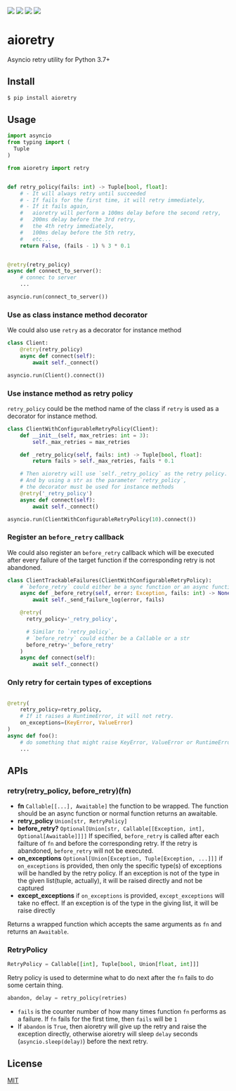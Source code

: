 [![](https://travis-ci.org/kaelzhang/python-aioretry.svg?branch=master)](https://travis-ci.org/kaelzhang/python-aioretry)
[![](https://codecov.io/gh/kaelzhang/python-aioretry/branch/master/graph/badge.svg)](https://codecov.io/gh/kaelzhang/python-aioretry)
[![](https://img.shields.io/pypi/v/aioretry.svg)](https://pypi.org/project/aioretry/)
[![](https://img.shields.io/pypi/l/aioretry.svg)](https://github.com/kaelzhang/python-aioretry)

# aioretry

Asyncio retry utility for Python 3.7+

## Install

```sh
$ pip install aioretry
```

## Usage

```py
import asyncio
from typing import (
  Tuple
)

from aioretry import retry


def retry_policy(fails: int) -> Tuple[bool, float]:
    # - It will always retry until succeeded
    # - If fails for the first time, it will retry immediately,
    # - If it fails again,
    #   aioretry will perform a 100ms delay before the second retry,
    #   200ms delay before the 3rd retry,
    #   the 4th retry immediately,
    #   100ms delay before the 5th retry,
    #   etc...
    return False, (fails - 1) % 3 * 0.1


@retry(retry_policy)
async def connect_to_server():
    # connec to server
    ...

asyncio.run(connect_to_server())
```

### Use as class instance method decorator

We could also use `retry` as a decorator for instance method

```py
class Client:
    @retry(retry_policy)
    async def connect(self):
        await self._connect()

asyncio.run(Client().connect())
```

### Use instance method as retry policy

`retry_policy` could be the method name of the class if `retry` is used as a decorator for instance method.

```py
class ClientWithConfigurableRetryPolicy(Client):
    def __init__(self, max_retries: int = 3):
        self._max_retries = max_retries

    def _retry_policy(self, fails: int) -> Tuple[bool, float]:
        return fails > self._max_retries, fails * 0.1

    # Then aioretry will use `self._retry_policy` as the retry policy.
    # And by using a str as the parameter `retry_policy`,
    # the decorator must be used for instance methods
    @retry('_retry_policy')
    async def connect(self):
        await self._connect()

asyncio.run(ClientWithConfigurableRetryPolicy(10).connect())
```

### Register an `before_retry` callback

We could also register an `before_retry` callback which will be executed after every failure of the target function if the corresponding retry is not abandoned.

```py
class ClientTrackableFailures(ClientWithConfigurableRetryPolicy):
    # `before_retry` could either be a sync function or an async function
    async def _before_retry(self, error: Exception, fails: int) -> None:
        await self._send_failure_log(error, fails)

    @retry(
      retry_policy='_retry_policy',

      # Similar to `retry_policy`,
      # `before_retry` could either be a Callable or a str
      before_retry='_before_retry'
    )
    async def connect(self):
        await self._connect()
```

### Only retry for certain types of exceptions

```py

@retry(
    retry_policy=retry_policy,
    # If it raises a RuntimeError, it will not retry.
    on_exceptions=(KeyError, ValueError)
)
async def foo():
    # do something that might raise KeyError, ValueError or RuntimeError
    ...
```

## APIs

### retry(retry_policy, before_retry)(fn)

- **fn** `Callable[[...], Awaitable]` the function to be wrapped. The function should be an async function or normal function returns an awaitable.
- **retry_policy** `Union[str, RetryPolicy]`
- **before_retry?** `Optional[Union[str, Callable[[Exception, int], Optional[Awaitable]]]]` If specified, `before_retry` is called after each failture of `fn` and before the corresponding retry. If the retry is abandoned, `before_retry` will not be executed.
- **on_exceptions** `Optional[Union[Exception, Tuple[Exception, ...]]]` if `on_exceptions` is provided, then only the specific type(s) of exceptions will be handled by the retry policy. If an exception is not of the type in the given list(tuple, actually), it will be raised directly and not be captured
- **except_exceptions** if `on_exceptions` is provided, `except_exceptions` will take no effect. If an exception is of the type in the giving list, it will be raise directly

Returns a wrapped function which accepts the same arguments as `fn` and returns an `Awaitable`.

### RetryPolicy

```py
RetryPolicy = Callable[[int], Tuple[bool, Union[float, int]]]
```

Retry policy is used to determine what to do next after the `fn` fails to do some certain thing.

```py
abandon, delay = retry_policy(retries)
```

- `fails` is the counter number of how many times function `fn` performs as a failure. If `fn` fails for the first time, then `fails` will be `1`
- If `abandon` is `True`, then aioretry will give up the retry and raise the exception directly, otherwise aioretry will sleep `delay` seconds (`asyncio.sleep(delay)`) before the next retry.

## License

[MIT](LICENSE)
